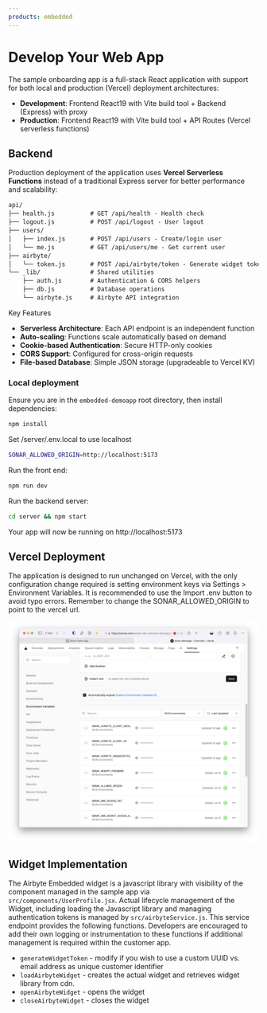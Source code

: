 ```yaml
---
products: embedded
---
```


# Develop Your Web App

The sample onboarding app is a full-stack React application with support for both local and production (Vercel) deployment architectures:

- **Development**: Frontend React19 with Vite build tool + Backend (Express) with proxy
- **Production**: Frontend React19 with Vite build tool + API Routes (Vercel serverless functions)

## Backend

Production deployment of the  application uses **Vercel Serverless Functions** instead of a traditional Express server for better performance and scalability:

```markdown
api/
├── health.js          # GET /api/health - Health check
├── logout.js          # POST /api/logout - User logout
├── users/
│   ├── index.js       # POST /api/users - Create/login user
│   └── me.js          # GET /api/users/me - Get current user
├── airbyte/
│   └── token.js       # POST /api/airbyte/token - Generate widget token
└── _lib/              # Shared utilities
    ├── auth.js        # Authentication & CORS helpers
    ├── db.js          # Database operations
    └── airbyte.js     # Airbyte API integration
```

Key Features

- **Serverless Architecture**: Each API endpoint is an independent function
- **Auto-scaling**: Functions scale automatically based on demand
- **Cookie-based Authentication**: Secure HTTP-only cookies
- **CORS Support**: Configured for cross-origin requests
- **File-based Database**: Simple JSON storage (upgradeable to Vercel KV)

### Local deployment

Ensure you are in the `embedded-demoapp` root directory, then install dependencies:

```bash
npm install
```

Set /server/.env.local to use localhost

```bash
SONAR_ALLOWED_ORIGIN=http://localhost:5173
```

Run the front end:

```bash
npm run dev
```

Run the backend server:

```bash
cd server && npm start
```

Your app will now be running on http://localhost:5173

## Vercel Deployment

The application is designed to run unchanged on Vercel, with the only configuration change required is setting environment keys via Settings > Environment Variables. It is recommended to use the Import .env button to avoid typo errors. Remember to change the SONAR_ALLOWED_ORIGIN to point to the vercel url.

![Vercel environment variables.](./assets/vercel-env.png)

## Widget Implementation

The Airbyte Embedded widget is a javascript library with visibility of the component managed in the sample app via `src/components/UserProfile.jsx`. Actual lifecycle management of the Widget, including loading the Javascript library and managing authentication tokens is managed by `src/airbyteService.js`. This service endpoint provides the following functions. Developers are encouraged to add their own logging or instrumentation to these functions if additional management is required within the customer app.

- `generateWidgetToken` - modify if you wish to use a custom UUID vs. email address as unique customer identifier
- `loadAirbyteWidget` - creates the actual widget and retrieves widget library from cdn.
- `openAirbyteWidget` - opens the  widget
- `closeAirbyteWidget` - closes the widget
